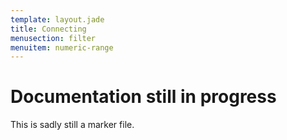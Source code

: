 ```yaml
---
template: layout.jade
title: Connecting
menusection: filter
menuitem: numeric-range
---
```



# Documentation still in progress

This is sadly still a marker file.

